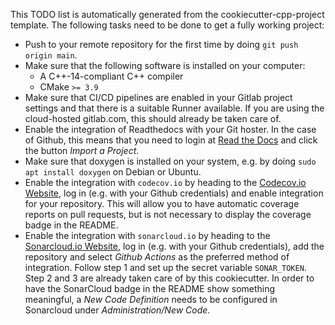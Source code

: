 This TODO list is automatically generated from the cookiecutter-cpp-project template.
The following tasks need to be done to get a fully working project:


* Push to your remote repository for the first time by doing `git push origin main`.
* Make sure that the following software is installed on your computer:
  * A C++-14-compliant C++ compiler
  * CMake `>= 3.9`
* Make sure that CI/CD pipelines are enabled in your Gitlab project settings and that
  there is a suitable Runner available. If you are using the cloud-hosted gitlab.com,
  this should already be taken care of.
* Enable the integration of Readthedocs with your Git hoster. In the case of Github, this means
  that you need to login at [Read the Docs](https://readthedocs.org) and click the button
  *Import a Project*.
* Make sure that doxygen is installed on your system, e.g. by doing `sudo apt install doxygen`
  on Debian or Ubuntu.
* Enable the integration with `codecov.io` by heading to the [Codecov.io Website](https://codecov.io),
  log in (e.g. with your Github credentials) and enable integration for your repository. This will
  allow you to have automatic coverage reports on pull requests, but is not necessary to display
  the coverage badge in the README.
* Enable the integration with `sonarcloud.io` by heading to the [Sonarcloud.io Website](https://sonarcloud.io),
  log in (e.g. with your Github credentials), add the repository and select *Github Actions* as the
  preferred method of integration. Follow step 1 and set up the secret variable `SONAR_TOKEN`. Step 2
  and 3 are already taken care of by this cookiecutter. In order to have the SonarCloud badge in the
  README show something meaningful, a *New Code Definition* needs to be configured in Sonarcloud under
  *Administration/New Code*.